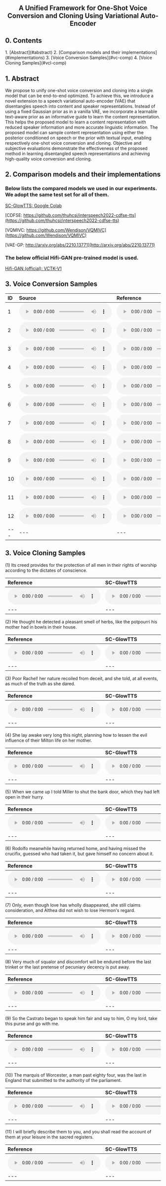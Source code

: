 <h2><center> A Unified Framework for One-Shot Voice Conversion and Cloning Using Variational Auto-Encoder </center></h2>

<h2>0. Contents</h2>
1. [Abstract](#abstract)
2. [Comparison models and their implementations](#implementations)
3. [Voice Conversion Samples](#vc-comp)
4. [Voice Cloning Samples](#vcl-comp)

<h2>1. Abstract<a name="abstract"></a></h2>

We propose to unify one-shot voice conversion and cloning into a single model that can be end-to-end optimized. To achieve this, we introduce a novel extension to a speech variational auto-encoder (VAE) that disentangles speech into content and speaker representations. Instead of using a fixed Gaussian prior as in a vanilla VAE, we incorporate a learnable text-aware prior as an informative guide to learn the content representation. This helps the proposed model to learn a content representation with reduced speaker information and more accurate linguistic information. The proposed model can sample content representation using either the posterior conditioned on speech or the prior with textual input, enabling respectively one-shot voice conversion and cloning. Objective and subjective evaluations demonstrate the effectiveness of the proposed method in learning disentangled speech representations and achieving high-quality voice conversion and cloning.


<h2>2. Comparison models and their implementations<a name="implementations"></a></h2>

<h3>Below lists the compared models we used in our experiments. We adopt the same test set for all of them.</h3>

[SC-GlowTTS: Google Colab](https://colab.research.google.com/drive/1yyQDc-xWCqa2g-d1joW_goqbYZKaImsJ?usp=sharing)

[CDFSE: https://github.com/thuhcsi/interspeech2022-cdfse-tts](https://github.com/thuhcsi/interspeech2022-cdfse-tts)

[VQMIVC: https://github.com/Wendison/VQMIVC](https://github.com/Wendison/VQMIVC)

[VAE-GP: http://arxiv.org/abs/2210.13771](http://arxiv.org/abs/2210.13771)

<h3>The below official Hifi-GAN pre-trained model is used.</h3>

[Hifi-GAN (official): VCTK-V1](https://drive.google.com/drive/folders/1vJlfkwR7Uyheq2U5HrPnfTm-tzwuNuey)

<h2>3. Voice Conversion Samples<a name="vc-comp"></a></h2>

| ID | **Source** | **Reference** | **VQMIVC**  |**SC-GlowTTS**| **VAE-GP** | **VAE-TP(ours)**|
| :--- | :--- | :--- | :--- | :--- | :--- | :--- |
| 1 |<audio src="wavs/voice_conversion/0.hifi-gan-src/vc-p225_017-to-p238.wav" controls preload></audio> | <audio src="wavs/targets/vc-p225_017-to-p238.wav" controls preload></audio> | <audio src="wavs/voice_conversion/1.vqmivc/vc-p225_017-to-p238.wav" controls preload></audio> | <audio src="wavs/voice_conversion/2.sc-glowtts/vc-p225_017-to-p238.wav" controls preload></audio> | <audio src="wavs/voice_conversion/3.vvc/vc-p225_017-to-p238.wav" controls preload></audio> | <audio src="wavs/voice_conversion/4.vvcc/vc-p225_017-to-p238.wav" controls preload></audio> |
| 2 |<audio src="wavs/voice_conversion/0.hifi-gan-src/vc-p225_258-to-p302.wav" controls preload></audio> | <audio src="wavs/targets/vc-p225_258-to-p302.wav" controls preload></audio> | <audio src="wavs/voice_conversion/1.vqmivc/vc-p225_258-to-p302.wav" controls preload></audio> | <audio src="wavs/voice_conversion/2.sc-glowtts/vc-p225_258-to-p302.wav" controls preload></audio> | <audio src="wavs/voice_conversion/3.vvc/vc-p225_258-to-p302.wav" controls preload></audio> | <audio src="wavs/voice_conversion/4.vvcc/vc-p225_258-to-p302.wav" controls preload></audio> |
| 3 |<audio src="wavs/voice_conversion/0.hifi-gan-src/vc-p234_109-to-p245.wav" controls preload></audio> | <audio src="wavs/targets/vc-p234_109-to-p245.wav" controls preload></audio> | <audio src="wavs/voice_conversion/1.vqmivc/vc-p234_109-to-p245.wav" controls preload></audio> | <audio src="wavs/voice_conversion/2.sc-glowtts/vc-p234_109-to-p245.wav" controls preload></audio> | <audio src="wavs/voice_conversion/3.vvc/vc-p234_109-to-p245.wav" controls preload></audio> | <audio src="wavs/voice_conversion/4.vvcc/vc-p234_109-to-p245.wav" controls preload></audio> |
| 4 |<audio src="wavs/voice_conversion/0.hifi-gan-src/vc-p234_115-to-p294.wav" controls preload></audio> | <audio src="wavs/targets/vc-p234_115-to-p294.wav" controls preload></audio> | <audio src="wavs/voice_conversion/1.vqmivc/vc-p234_115-to-p294.wav" controls preload></audio> | <audio src="wavs/voice_conversion/2.sc-glowtts/vc-p234_115-to-p294.wav" controls preload></audio> | <audio src="wavs/voice_conversion/3.vvc/vc-p234_115-to-p294.wav" controls preload></audio> | <audio src="wavs/voice_conversion/4.vvcc/vc-p234_115-to-p294.wav" controls preload></audio> |
| 5 |<audio src="wavs/voice_conversion/0.hifi-gan-src/vc-p238_021-to-p347.wav" controls preload></audio> | <audio src="wavs/targets/vc-p238_021-to-p347.wav" controls preload></audio> | <audio src="wavs/voice_conversion/1.vqmivc/vc-p238_021-to-p347.wav" controls preload></audio> | <audio src="wavs/voice_conversion/2.sc-glowtts/vc-p238_021-to-p347.wav" controls preload></audio> | <audio src="wavs/voice_conversion/3.vvc/vc-p238_021-to-p347.wav" controls preload></audio> | <audio src="wavs/voice_conversion/4.vvcc/vc-p238_021-to-p347.wav" controls preload></audio> |
| 6 |<audio src="wavs/voice_conversion/0.hifi-gan-src/vc-p238_114-to-p225.wav" controls preload></audio> | <audio src="wavs/targets/vc-p238_114-to-p225.wav" controls preload></audio> | <audio src="wavs/voice_conversion/1.vqmivc/vc-p238_114-to-p225.wav" controls preload></audio> | <audio src="wavs/voice_conversion/2.sc-glowtts/vc-p238_114-to-p225.wav" controls preload></audio> | <audio src="wavs/voice_conversion/3.vvc/vc-p238_114-to-p225.wav" controls preload></audio> | <audio src="wavs/voice_conversion/4.vvcc/vc-p238_114-to-p225.wav" controls preload></audio> |
| 7 |<audio src="wavs/voice_conversion/0.hifi-gan-src/vc-p302_029-to-p234.wav" controls preload></audio> | <audio src="wavs/targets/vc-p302_029-to-p234.wav" controls preload></audio> | <audio src="wavs/voice_conversion/1.vqmivc/vc-p302_029-to-p234.wav" controls preload></audio> | <audio src="wavs/voice_conversion/2.sc-glowtts/vc-p302_029-to-p234.wav" controls preload></audio> | <audio src="wavs/voice_conversion/3.vvc/vc-p302_029-to-p234.wav" controls preload></audio> | <audio src="wavs/voice_conversion/4.vvcc/vc-p302_029-to-p234.wav" controls preload></audio> |
| 8 |<audio src="wavs/voice_conversion/0.hifi-gan-src/vc-p302_034-to-p326.wav" controls preload></audio> | <audio src="wavs/targets/vc-p302_034-to-p326.wav" controls preload></audio> | <audio src="wavs/voice_conversion/1.vqmivc/vc-p302_034-to-p326.wav" controls preload></audio> | <audio src="wavs/voice_conversion/2.sc-glowtts/vc-p302_034-to-p326.wav" controls preload></audio> | <audio src="wavs/voice_conversion/3.vvc/vc-p302_034-to-p326.wav" controls preload></audio> | <audio src="wavs/voice_conversion/4.vvcc/vc-p302_034-to-p326.wav" controls preload></audio> |
| 9 |<audio src="wavs/voice_conversion/0.hifi-gan-src/vc-p326_350-to-p261.wav" controls preload></audio> | <audio src="wavs/targets/vc-p326_350-to-p261.wav" controls preload></audio> | <audio src="wavs/voice_conversion/1.vqmivc/vc-p326_350-to-p261.wav" controls preload></audio> | <audio src="wavs/voice_conversion/2.sc-glowtts/vc-p326_350-to-p261.wav" controls preload></audio> | <audio src="wavs/voice_conversion/3.vvc/vc-p326_350-to-p261.wav" controls preload></audio> | <audio src="wavs/voice_conversion/4.vvcc/vc-p326_350-to-p261.wav" controls preload></audio> |
| 10 |<audio src="wavs/voice_conversion/0.hifi-gan-src/vc-p326_350-to-p347.wav" controls preload></audio> | <audio src="wavs/targets/vc-p326_350-to-p347.wav" controls preload></audio> | <audio src="wavs/voice_conversion/1.vqmivc/vc-p326_350-to-p347.wav" controls preload></audio> | <audio src="wavs/voice_conversion/2.sc-glowtts/vc-p326_350-to-p347.wav" controls preload></audio> | <audio src="wavs/voice_conversion/3.vvc/vc-p326_350-to-p347.wav" controls preload></audio> | <audio src="wavs/voice_conversion/4.vvcc/vc-p326_350-to-p347.wav" controls preload></audio> |
| 11 |<audio src="wavs/voice_conversion/0.hifi-gan-src/vc-p347_336-to-p238.wav" controls preload></audio> | <audio src="wavs/targets/vc-p347_336-to-p238.wav" controls preload></audio> | <audio src="wavs/voice_conversion/1.vqmivc/vc-p347_336-to-p238.wav" controls preload></audio> | <audio src="wavs/voice_conversion/2.sc-glowtts/vc-p347_336-to-p238.wav" controls preload></audio> | <audio src="wavs/voice_conversion/3.vvc/vc-p347_336-to-p238.wav" controls preload></audio> | <audio src="wavs/voice_conversion/4.vvcc/vc-p347_336-to-p238.wav" controls preload></audio> |
| 12 |<audio src="wavs/voice_conversion/0.hifi-gan-src/vc-p347_405-to-p238.wav" controls preload></audio> | <audio src="wavs/targets/vc-p347_405-to-p238.wav" controls preload></audio> | <audio src="wavs/voice_conversion/1.vqmivc/vc-p347_405-to-p238.wav" controls preload></audio> | <audio src="wavs/voice_conversion/2.sc-glowtts/vc-p347_405-to-p238.wav" controls preload></audio> | <audio src="wavs/voice_conversion/3.vvc/vc-p347_405-to-p238.wav" controls preload></audio> | <audio src="wavs/voice_conversion/4.vvcc/vc-p347_405-to-p238.wav" controls preload></audio> |
| --- | --- | --- | --- | --- | --- | --- |

<h2>3. Voice Cloning Samples<a name="vcl-comp"></a></h2>

(1) Its creed provides for the protection of all men in their rights of worship according to the dictates of conscience.

| **Reference** |**SC-GlowTTS**| **CDFSE** | **VAE-TP(ours)**|
| :--- | :--- | :--- | :--- |
| <audio src="wavs/voice_cloning/6.hifi-gan-tgt/tts-10-to-p225.wav" controls preload></audio> | <audio src="wavs/voice_cloning/2.sc-glowtts/tts-9-to-p225.wav" controls preload></audio> | <audio src="wavs/voice_cloning/5.cdfse/tts-9-to-p225.wav" controls preload></audio> | <audio src="wavs/voice_cloning/4.vvcc/tts-9-to-p225.wav" controls preload></audio> |
| --- | --- | --- | --- |

(2) He thought he detected a pleasant smell of herbs, like the potpourri his mother had in bowls in their house.

| **Reference** |**SC-GlowTTS**| **CDFSE** | **VAE-TP(ours)**|
| :--- | :--- | :--- | :--- |
| <audio src="wavs/voice_cloning/6.hifi-gan-tgt/tts-6-to-p234.wav" controls preload></audio> | <audio src="wavs/voice_cloning/2.sc-glowtts/tts-1-to-p234.wav" controls preload></audio> | <audio src="wavs/voice_cloning/5.cdfse/tts-1-to-p234.wav" controls preload></audio> | <audio src="wavs/voice_cloning/4.vvcc/tts-1-to-p234.wav" controls preload></audio> |
| --- | --- | --- | --- |

(3) Poor Rachel! her nature recoiled from deceit, and she told, at all events, as much of the truth as she dared.

| **Reference** |**SC-GlowTTS**| **CDFSE** | **VAE-TP(ours)**|
| :--- | :--- | :--- | :--- |
| <audio src="wavs/voice_cloning/6.hifi-gan-tgt/tts-31-to-p238.wav" controls preload></audio> | <audio src="wavs/voice_cloning/2.sc-glowtts/tts-30-to-p238.wav" controls preload></audio> | <audio src="wavs/voice_cloning/5.cdfse/tts-30-to-p238.wav" controls preload></audio> | <audio src="wavs/voice_cloning/4.vvcc/tts-30-to-p238.wav" controls preload></audio> |
| --- | --- | --- | --- |

(4) She lay awake very long this night, planning how to lessen the evil influence of their Milton life on her mother.

| **Reference** |**SC-GlowTTS**| **CDFSE** | **VAE-TP(ours)**|
| :--- | :--- | :--- | :--- |
| <audio src="wavs/voice_cloning/6.hifi-gan-tgt/tts-36-to-p245.wav" controls preload></audio> | <audio src="wavs/voice_cloning/2.sc-glowtts/tts-28-to-p245.wav" controls preload></audio> | <audio src="wavs/voice_cloning/5.cdfse/tts-28-to-p245.wav" controls preload></audio> | <audio src="wavs/voice_cloning/4.vvcc/tts-28-to-p245.wav" controls preload></audio> |
| --- | --- | --- | --- |

(5) When we came up I told Miller to shut the bank door, which they had left open in their hurry.

| **Reference** |**SC-GlowTTS**| **CDFSE** | **VAE-TP(ours)**|
| :--- | :--- | :--- | :--- |
| <audio src="wavs/voice_cloning/6.hifi-gan-tgt/tts-37-to-p248.wav" controls preload></audio> | <audio src="wavs/voice_cloning/2.sc-glowtts/tts-2-to-p248.wav" controls preload></audio> | <audio src="wavs/voice_cloning/5.cdfse/tts-2-to-p248.wav" controls preload></audio> | <audio src="wavs/voice_cloning/4.vvcc/tts-2-to-p248.wav" controls preload></audio> |
| --- | --- | --- | --- |

(6) Rodolfo meanwhile having returned home, and having missed the crucifix, guessed who had taken it, but gave himself no concern about it.

| **Reference** |**SC-GlowTTS**| **CDFSE** | **VAE-TP(ours)**|
| :--- | :--- | :--- | :--- |
| <audio src="wavs/voice_cloning/6.hifi-gan-tgt/tts-13-to-p261.wav" controls preload></audio> | <audio src="wavs/voice_cloning/2.sc-glowtts/tts-6-to-p261.wav" controls preload></audio> | <audio src="wavs/voice_cloning/5.cdfse/tts-6-to-p261.wav" controls preload></audio> | <audio src="wavs/voice_cloning/4.vvcc/tts-6-to-p261.wav" controls preload></audio> |
| --- | --- | --- | --- |

(7) Only, even though love has wholly disappeared, she still claims consideration, and Althea did not wish to lose Hermon's regard.

| **Reference** |**SC-GlowTTS**| **CDFSE** | **VAE-TP(ours)**|
| :--- | :--- | :--- | :--- |
| <audio src="wavs/voice_cloning/6.hifi-gan-tgt/tts-44-to-p294.wav" controls preload></audio> | <audio src="wavs/voice_cloning/2.sc-glowtts/tts-47-to-p294.wav" controls preload></audio> | <audio src="wavs/voice_cloning/5.cdfse/tts-47-to-p294.wav" controls preload></audio> | <audio src="wavs/voice_cloning/4.vvcc/tts-47-to-p294.wav" controls preload></audio> |
| --- | --- | --- | --- |

(8) Very much of squalor and discomfort will be endured before the last trinket or the last pretense of pecuniary decency is put away.

| **Reference** |**SC-GlowTTS**| **CDFSE** | **VAE-TP(ours)**|
| :--- | :--- | :--- | :--- |
| <audio src="wavs/voice_cloning/6.hifi-gan-tgt/tts-8-to-p302.wav" controls preload></audio> | <audio src="wavs/voice_cloning/2.sc-glowtts/tts-4-to-p302.wav" controls preload></audio> | <audio src="wavs/voice_cloning/5.cdfse/tts-4-to-p302.wav" controls preload></audio> | <audio src="wavs/voice_cloning/4.vvcc/tts-4-to-p302.wav" controls preload></audio> |
| --- | --- | --- | --- |

(9) So the Castrato began to speak him fair and say to him, O my lord, take this purse and go with me.

| **Reference** |**SC-GlowTTS**| **CDFSE** | **VAE-TP(ours)**|
| :--- | :--- | :--- | :--- |
| <audio src="wavs/voice_cloning/6.hifi-gan-tgt/tts-21-to-p326.wav" controls preload></audio> | <audio src="wavs/voice_cloning/2.sc-glowtts/tts-14-to-p326.wav" controls preload></audio> | <audio src="wavs/voice_cloning/5.cdfse/tts-14-to-p326.wav" controls preload></audio> | <audio src="wavs/voice_cloning/4.vvcc/tts-14-to-p326.wav" controls preload></audio> |
| --- | --- | --- | --- |

(10) The marquis of Worcester, a man past eighty four, was the last in England that submitted to the authority of the parliament.

| **Reference** |**SC-GlowTTS**| **CDFSE** | **VAE-TP(ours)**|
| :--- | :--- | :--- | :--- |
| <audio src="wavs/voice_cloning/6.hifi-gan-tgt/tts-45-to-p335.wav" controls preload></audio> | <audio src="wavs/voice_cloning/2.sc-glowtts/tts-20-to-p335.wav" controls preload></audio> | <audio src="wavs/voice_cloning/5.cdfse/tts-20-to-p335.wav" controls preload></audio> | <audio src="wavs/voice_cloning/4.vvcc/tts-20-to-p335.wav" controls preload></audio> |
| --- | --- | --- | --- |

(11) I will briefly describe them to you, and you shall read the account of them at your leisure in the sacred registers.

| **Reference** |**SC-GlowTTS**| **CDFSE** | **VAE-TP(ours)**|
| :--- | :--- | :--- | :--- |
| <audio src="wavs/voice_cloning/6.hifi-gan-tgt/tts-4-to-p347.wav" controls preload></audio> | <audio src="wavs/voice_cloning/2.sc-glowtts/tts-22-to-p347.wav" controls preload></audio> | <audio src="wavs/voice_cloning/5.cdfse/tts-22-to-p347.wav" controls preload></audio> | <audio src="wavs/voice_cloning/4.vvcc/tts-22-to-p347.wav" controls preload></audio> |
| --- | --- | --- | --- |
